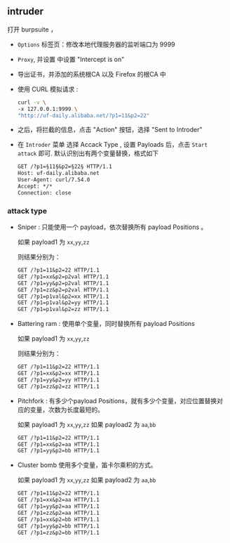 


## intruder


打开 burpsuite ，

- `Options` 标签页：修改本地代理服务器的监听端口为 9999 
- `Proxy`, 并设置  中设置 "Intercept is on"
- 导出证书，并添加的系统根CA 以及 Firefox 的根CA 中
- 使用 CURL 模拟请求 :
     
    ```bash
    curl -v \
    -x 127.0.0.1:9999 \
    "http://uf-daily.alibaba.net/?p1=11&p2=22"
    ```
- 之后，将拦截的信息，点击 "Action" 按钮，选择 "Sent to Introder"
- 在 `Introder` 菜单 选择 Accack Type , 设置 Payloads 后，点击 `Start attack` 即可.
  默认识别出有两个变量替换，格式如下
  
    ```txt
    GET /?p1=§11§&p2=§22§ HTTP/1.1
    Host: uf-daily.alibaba.net
    User-Agent: curl/7.54.0
    Accept: */*
    Connection: close
    ``` 



### attack type

- Sniper :
    只能使用一个 payload，依次替换所有 payload Positions 。
    
    如果 payload1 为 `xx`,`yy`,`zz`
    
    则结果分别为：
    
    ```txt
    GET /?p1=11&p2=22 HTTP/1.1
    GET /?p1=xx&p2=p2val HTTP/1.1
    GET /?p1=yy&p2=p2val HTTP/1.1
    GET /?p1=zz&p2=p2val HTTP/1.1
    GET /?p1=p1val&p2=xx HTTP/1.1
    GET /?p1=p1val&p2=yy HTTP/1.1
    GET /?p1=p1val&p2=zz HTTP/1.1
    ```
- Battering ram :
    使用单个变量，同时替换所有 payload Positions
    
    如果 payload1 为 `xx`,`yy`,`zz`
    
    则结果分别为：
    
    ```txt
    GET /?p1=11&p2=22 HTTP/1.1
    GET /?p1=xx&p2=xx HTTP/1.1
    GET /?p1=yy&p2=yy HTTP/1.1
    GET /?p1=zz&p2=zz HTTP/1.1
    ```

- Pitchfork :
    有多少个payload Positions，就有多少个变量，对应位置替换对应的变量，次数为长度最短的。

    如果 payload1 为 `xx`,`yy`,`zz`
    如果 payload2 为 `aa`,`bb`
    
    ```txt
    GET /?p1=11&p2=22 HTTP/1.1
    GET /?p1=xx&p2=aa HTTP/1.1
    GET /?p1=yy&p2=bb HTTP/1.1
    ```

- Cluster bomb
   使用多个变量，笛卡尔乘积的方式。

    如果 payload1 为 `xx`,`yy`,`zz`
    如果 payload2 为 `aa`,`bb`
    
    ```txt
    GET /?p1=11&p2=22 HTTP/1.1
    GET /?p1=xx&p2=aa HTTP/1.1
    GET /?p1=yy&p2=aa HTTP/1.1
    GET /?p1=zz&p2=aa HTTP/1.1
    GET /?p1=xx&p2=bb HTTP/1.1
    GET /?p1=yy&p2=bb HTTP/1.1
    GET /?p1=zz&p2=bb HTTP/1.1
    ```
    
